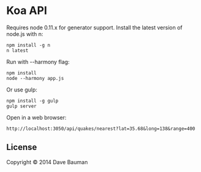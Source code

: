 # Koa API

Requires node 0.11.x for generator support.  Install the latest version of node.js with n:

    npm install -g n
    n latest

Run with --harmony flag:

    npm install 
    node --harmony app.js

Or use gulp:

    npm install -g gulp
    gulp server

Open in a web browser:

    http://localhost:3050/api/quakes/nearest?lat=35.68&long=138&range=400

## License

Copyright © 2014 Dave Bauman
